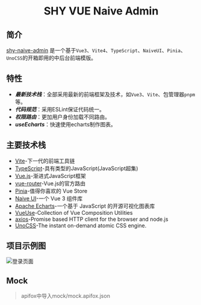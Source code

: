 <h1 align="center">
  SHY VUE Naive Admin
</h1>

## 简介

[shy-naive-admin](https://github.com/shy1118999/shy-naive-admin) 是一个基于`Vue3`、`Vite4`、`TypeScript`、`NaiveUI`、`Pinia`、`UnoCSS`的开箱即用的中后台前端模版。


## 特性

+ ***最新技术栈***：全部采用最新的前端框架及技术，如`Vue3`、`Vite`、包管理器`pnpm`等。
+ ***代码规范***：采用ESLint保证代码统一。
+ ***权限路由***：更加用户身份加载不同路由。
+ ***useEcharts***：快速使用echarts制作图表。

## 主要技术栈

+ [Vite](https://vitejs.dev/)-下一代的前端工具链  
+ [TypeScript](https://www.typescriptlang.org/)-具有类型的JavaScript(JavaScript超集)  
+ [Vue.js](https://vuejs.org/)-渐进式JavaScript框架  
+ [vue-router](https://router.vuejs.org/)-Vue.js的官方路由  
+ [Pinia](https://pinia.vuejs.org/)-值得你喜欢的 Vue Store  
+ [Naive UI](https://www.naiveui.com/)-一个 Vue 3 组件库
+ [Apache Echarts](https://echarts.apache.org/)-一个基于 JavaScript 的开源可视化图表库  
+ [VueUse](https://vueuse.org/)-Collection of Vue Composition Utilities  
+ [axios](https://github.com/axios/axios)-Promise based HTTP client for the browser and node.js  
+ [UnoCSS](https://github.com/unocss/unocss)-The instant on-demand atomic CSS engine.  


## 项目示例图

![登录页面](https://s2.loli.net/2023/01/30/dSHc4xPs5gqzAiL.png)



## Mock

> apifox中导入mock/mock.apifox.json


